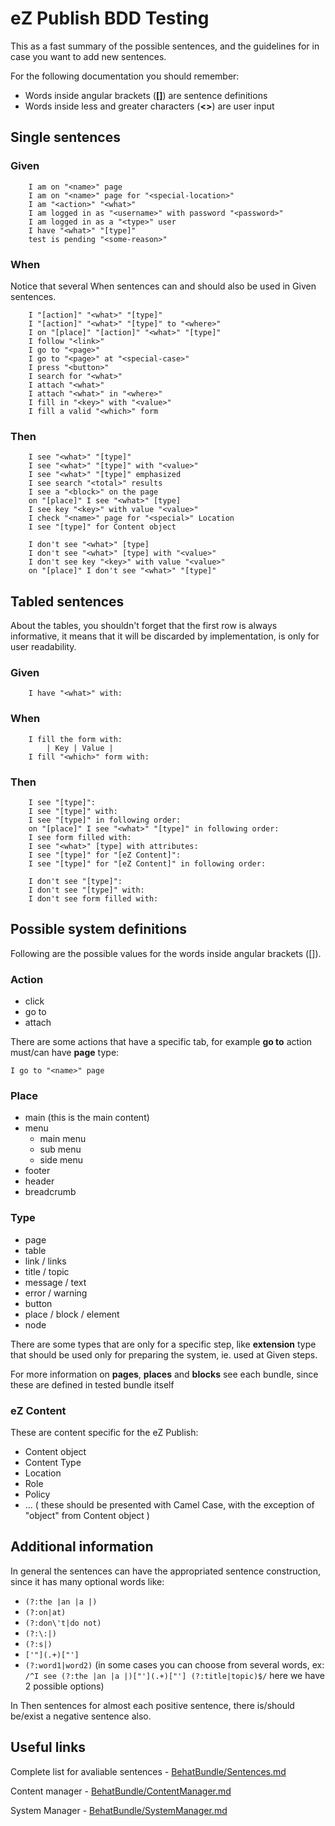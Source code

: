 # eZ Publish BDD Testing

This as a fast summary of the possible sentences,
and the guidelines for in case you want to add new sentences.

For the following documentation you should remember:

* Words inside angular brackets (**[]**) are sentence definitions
* Words inside less and greater characters (**<>**) are user input



## Single sentences


### Given

```Cucumber
    I am on "<name>" page
    I am on "<name>" page for "<special-location>"
    I am "<action>" "<what>"
    I am logged in as "<username>" with password "<password>"
    I am logged in as a "<type>" user
    I have "<what>" "[type]"
    test is pending "<some-reason>"
```


### When

Notice that several When sentences can and should also be used in Given sentences.

```Cucumber
    I "[action]" "<what>" "[type]"
    I "[action]" "<what>" "[type]" to "<where>"
    I on "[place]" "[action]" "<what>" "[type]"
    I follow "<link>"
    I go to "<page>"
    I go to "<page>" at "<special-case>"
    I press "<button>"
    I search for "<what>"
    I attach "<what>"
    I attach "<what>" in "<where>"
    I fill in "<key>" with "<value>"
    I fill a valid "<which>" form
```


### Then

```Cucumber
    I see "<what>" "[type]"
    I see "<what>" "[type]" with "<value>"
    I see "<what>" "[type]" emphasized
    I see search "<total>" results
    I see a "<block>" on the page
    on "[place]" I see "<what>" [type]
    I see key "<key>" with value "<value>"
    I check "<name>" page for "<special>" Location
    I see "[type]" for Content object
```

```Cucumber
    I don't see "<what>" [type]
    I don't see "<what>" [type] with "<value>"
    I don't see key "<key>" with value "<value>"
    on "[place]" I don't see "<what>" "[type]"
```



## Tabled sentences

About the tables, you shouldn't forget that the first row is always informative,
it means that it will be discarded by implementation, is only for user
readability.


### Given

```Cucumber
    I have "<what>" with:
```

### When

```Cucumber
    I fill the form with:
        | Key | Value |
    I fill "<which>" form with:
```


### Then

```Cucumber
    I see "[type]":
    I see "[type]" with:
    I see "[type]" in following order:
    on "[place]" I see "<what>" "[type]" in following order:
    I see form filled with:
    I see "<what>" [type] with attributes:
    I see "[type]" for "[eZ Content]":
    I see "[type]" for "[eZ Content]" in following order:
```

```Cucumber
    I don't see "[type]":
    I don't see "[type]" with:
    I don't see form filled with:
```


## Possible system definitions

Following are the possible values for the words inside angular brackets ([]).


### Action
* click
* go to
* attach

There are some actions that have a specific tab, for example **go to** action
must/can have **page** type:

    I go to "<name>" page


### Place
* main (this is the main content)
* menu
    * main menu
    * sub menu
    * side menu
* footer
* header
* breadcrumb


### Type
* page
* table
* link / links
* title / topic
* message / text
* error / warning
* button
* place / block / element
* node

There are some types that are only for a specific step, like **extension** type
that should be used only for preparing the system, ie. used at Given steps.

For more information on **pages**, **places** and **blocks** see each bundle,
since these are defined in tested bundle itself


### eZ Content

These are content specific for the eZ Publish:
* Content object
* Content Type
* Location
* Role
* Policy
* ...
( these should be presented with Camel Case, with the exception of "object" from
Content object )



## Additional information

In general the sentences can have the appropriated sentence construction,
since it has many optional words like:
* ```(?:the |an |a |)```
* ```(?:on|at)```
* ```(?:don\'t|do not)```
* ```(?:\:|)```
* ```(?:s|)```
* ```['"](.+)["']```
* ```(?:word1|word2)``` (in some cases you can choose from several words,
ex: ```/^I see (?:the |an |a |)["'](.+)["'] (?:title|topic)$/``` here we have
2 possible options)

In Then sentences for almost each positive sentence, there is/should be/exist a
negative sentence also.


## Useful links

Complete list for avaliable sentences - [BehatBundle/Sentences.md](https://github.com/ezsystems/ezpublish-community/blob/master/src/EzSystems/BehatBundle/Sentences.md)

Content manager - [BehatBundle/ContentManager.md](https://github.com/ezsystems/ezpublish-community/blob/master/src/EzSystems/BehatBundle/ContentManager.md)

System Manager - [BehatBundle/SystemManager.md](https://github.com/ezsystems/ezpublish-community/blob/master/src/EzSystems/BehatBundle/SystemManager.md)
